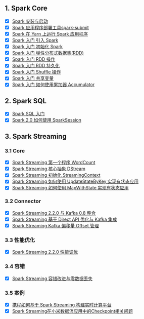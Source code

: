 
## 1. Spark Core

- [x] [Spark 安装与启动](https://smartsi.blog.csdn.net/article/details/125902760)
- [x] [Spark 应用程序部署工具spark-submit](https://smartsi.blog.csdn.net/article/details/55271395)
- [x] [Spark 在 Yarn 上运行 Spark 应用程序](https://smartsi.blog.csdn.net/article/details/126065601)
- [x] [Spark 入门 引入 Spark](https://smartsi.blog.csdn.net/article/details/72923835)
- [x] [Spark 入门 初始化 Spark](https://smartsi.blog.csdn.net/article/details/72928463)
- [x] [Spark 入门 弹性分布式数据集(RDD)](https://smartsi.blog.csdn.net/article/details/73135996)
- [x] [Spark 入门 RDD 操作](https://smartsi.blog.csdn.net/article/details/73195391)
- [x] [Spark 入门 RDD 持久化](https://smartsi.blog.csdn.net/article/details/73348202)
- [x] [Spark 入门 Shuffle 操作](https://smartsi.blog.csdn.net/article/details/133265569)
- [x] [Spark 入门 共享变量](https://smartsi.blog.csdn.net/article/details/132844400)
- [x] [Spark 入门 如何使用累加器 Accumulator](https://smartsi.blog.csdn.net/article/details/133693669)

## 2. Spark SQL

- [x] [Spark SQL 入门](https://smartsi.blog.csdn.net/article/details/133736015)
- [x] [Spark 2.0 如何使用 SparkSession](https://smartsi.blog.csdn.net/article/details/133802560)

## 3. Spark Streaming

### 3.1 Core

- [x] [Spark Streaming 第一个程序 WordCount](https://smartsi.blog.csdn.net/article/details/127231676)
- [x] [Spark Streaming 核心抽象 DStream](https://smartsi.blog.csdn.net/article/details/59124906)
- [x] [Spark Streaming 初始化 StreamingContext](https://smartsi.blog.csdn.net/article/details/59124645)
- [x] [Spark Streaming 如何使用 UpdateStateByKey 实现有状态应用](https://smartsi.blog.csdn.net/article/details/132778404)
- [x] [Spark Streaming 如何使用 MapWithState 实现有状态应用](https://smartsi.blog.csdn.net/article/details/132787728)

### 3.2 Connector

- [x] [Spark Streaming 2.2.0 与 Kafka 0.8 整合](https://smartsi.blog.csdn.net/article/details/132683588)
- [x] [Spark Streaming 基于 Direct API 优化与 Kafka 集成](https://smartsi.blog.csdn.net/article/details/127247415)
- [x] [Spark Streaming Kafka 偏移量 Offset 管理](https://smartsi.blog.csdn.net/article/details/127292267)

### 3.3 性能优化

- [x] [Spark Streaming 2.2.0 性能调优](https://smartsi.blog.csdn.net/article/details/127242776)

### 3.4 容错

- [x] [Spark Streaming 容错改进与零数据丢失](https://smartsi.blog.csdn.net/article/details/127246265)

### 3.5 案例

- [x] [携程如何基于 Spark Streaming 构建实时计算平台](https://smartsi.blog.csdn.net/article/details/132791729)
- [x] [Spark Streaming在小米数据流应用中的Checkpoint相关问题](https://smartsi.blog.csdn.net/article/details/132840899)
